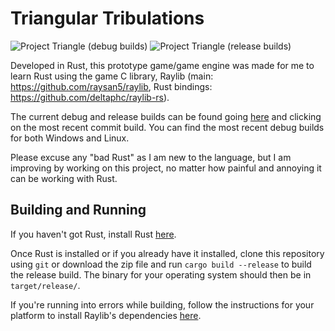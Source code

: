 # Triangular Tribulations

![Project Triangle (debug builds)](https://github.com/STBoyden/project-triangle/workflows/Project%20Triangle%20(debug%20builds)/badge.svg)
![Project Triangle (release builds)](https://github.com/STBoyden/project-triangle/workflows/Project%20Triangle%20(release%20builds)/badge.svg)

Developed in Rust, this prototype game/game engine was made for me to learn Rust using the game C library, 
Raylib (main: https://github.com/raysan5/raylib, Rust bindings: https://github.com/deltaphc/raylib-rs). 

The current debug and release builds can be found going [here](https://github.com/STBoyden/project-triangle/actions) and 
clicking on the most recent commit build. You can find the most recent debug builds for both Windows and Linux.

Please excuse any "bad Rust" as I am new to the language, but I am improving by working on this project, no matter how 
painful and annoying it can be working with Rust.


## Building and Running
If you haven't got Rust, install Rust [here](https://rustup.rs).

Once Rust is installed or if you already have it installed, clone this repository using `git` or download the zip file and run `cargo build --release` to build the release build. The binary for your operating system should then be in `target/release/`.

If you're running into errors while building, follow the instructions for your platform to install Raylib's dependencies [here](https://github.com/raysan5/raylib/wiki#development-platforms).
